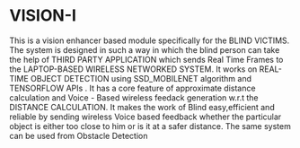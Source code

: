# VISION-I
This is a vision enhancer based module specifically for the BLIND VICTIMS. The system is designed in such a way in which the blind person can take the help of THIRD PARTY APPLICATION which sends Real Time Frames to the LAPTOP-BASED WIRELESS NETWORKED SYSTEM. It works on REAL-TIME OBJECT DETECTION using SSD_MOBILENET algorithm and TENSORFLOW APIs . It has a core feature of approximate distance calculation and Voice - Based wireless feedack generation w.r.t the DISTANCE CALCULATION. It makes the work of Blind easy,efficient and reliable by sending wireless Voice based feedback whether the particular object is either too close to him or is it at a safer distance. The same system can be used from Obstacle Detection  
